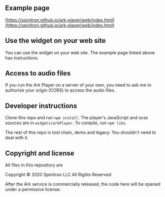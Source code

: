## Example page

[https://spinitron.github.io/ark-player/web/index.html](https://spinitron.github.io/ark-player/web/index.html)

## Use the widget on your web site

You can use the widget on your web site. The example page linked above has instructions.

## Access to audio files

If you run the Ark Player on a server of your own, you need to ask me to authorize your origin (CORS) to access the audio files.

## Developer instructions

Clone this repo and run `npm install`. The player's JavaScript and scss sources are in `widgets/arkPlayer`. To compile, run `npm libs`.

The rest of this repo is tool chain, demo and legacy. You shouldn't need to deal with it.

## Copyright and license

All files in this repository are

Copyright © 2020 Spinitron LLC All Rights Reserved

After the Ark service is commercially released, the code here will be opened under a permissive license.

